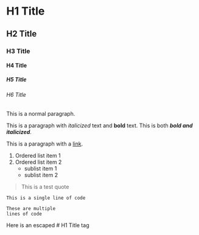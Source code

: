 
# H1 Title

## H2 Title

### H3 Title

#### H4 Title

##### H5 Title

###### H6 Title

This is a normal paragraph.

This is a paragraph with *italicized* text and **bold** text. This is both ___bold and italicized___.

This is a paragraph with a [link](https://www.example.org).

1. Ordered list item 1
2. Ordered list item 2
   - sublist item 1
   - sublist item 2

> This is a test quote

`This is a single line of code`

```
These are multiple 
lines of code
```

Here is an escaped \# H1 Title tag

